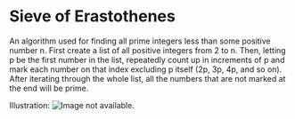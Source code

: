 # Sieve of Erastothenes
An algorithm used for finding all prime integers less than some positive number n. First create a list of all positive integers from 2 to n. Then, letting p be the first number in the list, repeatedly count up in increments of p and mark each number on that index excluding p itself (2p, 3p, 4p, and so on). After iterating through the whole list, all the numbers that are not marked at the end will be prime.  

Illustration: 
![Image not available.](https://en.wikipedia.org/wiki/File:Sieve_of_Eratosthenes_animation.gif)
